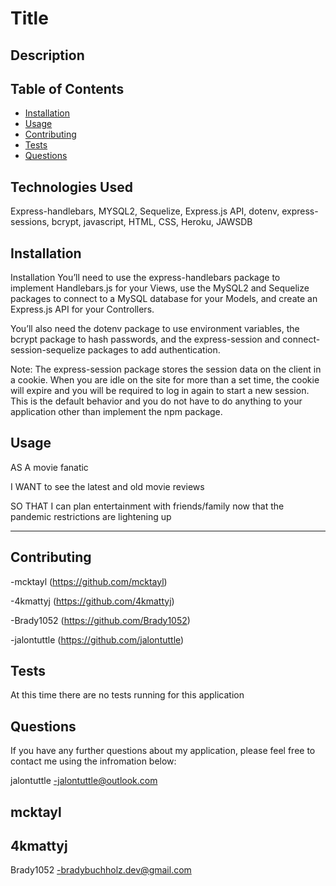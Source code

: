 # Title
  
  ## Description
 
  
  ## Table of Contents
  - [Installation](#installation)
  - [Usage](#usage)
  - [Contributing](#contributing)
  - [Tests](#tests)
  - [Questions](#questions)

  ## Technologies Used
  Express-handlebars, MYSQL2, Sequelize, Express.js API, dotenv, express-sessions, bcrypt, javascript, HTML, CSS, Heroku, JAWSDB
  ## Installation
  Installation
  You’ll need to use the express-handlebars package to implement Handlebars.js for your Views, use the MySQL2 and Sequelize packages to connect to a MySQL database for your Models, and create an Express.js API for your Controllers.

  You’ll also need the dotenv package to use environment variables, the bcrypt package to hash passwords, and the express-session and connect-session-sequelize packages to add authentication.

  Note: The express-session package stores the session data on the client in a cookie. When you are idle on the site for more than a set time, the cookie will expire and you will be required to log in again to start a new session. This is the default behavior and you do not have to do anything to your application other than implement the npm package.
 
  ## Usage
  AS A movie fanatic
  
  I WANT to see the latest and old movie reviews
  
  SO THAT I can plan entertainment with friends/family now that the pandemic restrictions are lightening up 
  
  
  ---
  ## Contributing 
  -mcktayl (https://github.com/mcktayl) 
  
  -4kmattyj (https://github.com/4kmattyj) 
  
  -Brady1052 (https://github.com/Brady1052)
  
  -jalontuttle (https://github.com/jalontuttle)
  
  ## Tests
  At this time there are no tests running for this application
 
  ## Questions
  If you have any further questions about my application, please feel free to contact me using the infromation below:
  
  jalontuttle
  -jalontuttle@outlook.com

  mcktayl
  -

  4kmattyj
  -

  Brady1052
  -bradybuchholz.dev@gmail.com